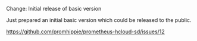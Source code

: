 Change: Initial release of basic version

Just prepared an initial basic version which could be released to the public.

https://github.com/promhippie/prometheus-hcloud-sd/issues/12
